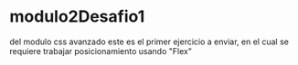 # modulo2Desafio1
del modulo css avanzado este es el primer ejercicio a enviar, en el cual se requiere trabajar posicionamiento usando "Flex"
